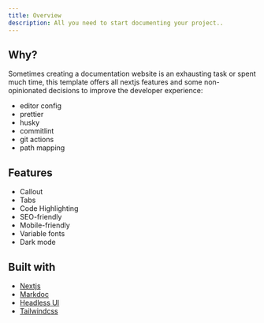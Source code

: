 ```yaml
---
title: Overview
description: All you need to start documenting your project..
---
```


## Why?

Sometimes creating a documentation website is an exhausting task or spent much time, this template offers all nextjs features and some non-opinionated decisions to improve the developer experience:

- editor config
- prettier
- husky
- commitlint
- git actions
- path mapping

## Features

- Callout
- Tabs
- Code Highlighting
- SEO-friendly
- Mobile-friendly
- Variable fonts
- Dark mode

## Built with

- [Nextjs](https://nextjs.org/)
- [Markdoc](https://markdoc.io/)
- [Headless UI](https://headlessui.com/)
- [Tailwindcss](https://tailwindcss.com/)
